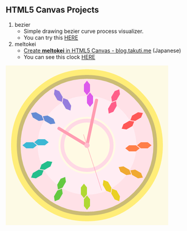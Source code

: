 ## HTML5 Canvas Projects

1. bezier
	- Simple drawing bezier curve process visualizer.
	- You can try this [HERE](http://takuti.me/dev/bezier/)
2. meltokei
	- [Create **meltokei** in HTML5 Canvas - blog.takuti.me](http://blog.takuti.me/meltokei/) (Japanese)
	- You can see this clock [HERE](http://takuti.me/dev/meltokei/)

![meltokei](meltokei/meltokei.png)

